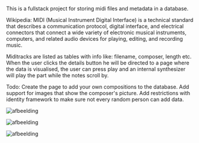 This is a fullstack project for storing midi files and metadata in a database.

Wikipedia:
MIDI (Musical Instrument Digital Interface) is a technical standard that describes a communication protocol,
digital interface, and electrical connectors that connect a wide variety of electronic musical instruments,
computers, and related audio devices for playing, editing, and recording music.

Miditracks are listed as tables with info like: filename, composer, length etc.
When the user clicks the details button he will be directed to a page where the data is visualised, 
the user can press play and an internal synthesizer will play the part while the notes scroll by.

Todo:
Create the page to add your own compositions to the database.
Add support for images that show the composer's picture.
Add restrictions with identity framework to make sure not every random person can add data.

![afbeelding](https://github.com/wimForton/BackendMVC/assets/82388497/c8a17b06-e99c-4315-8799-22c5f265d95c)

![afbeelding](https://github.com/wimForton/BackendMVC/assets/82388497/debfba87-852d-4f48-8038-96a06f6d4a8a)


![afbeelding](https://github.com/wimForton/BackendMVC/assets/82388497/3150a405-44da-4ad2-aaf6-5ff91ad704ab)
